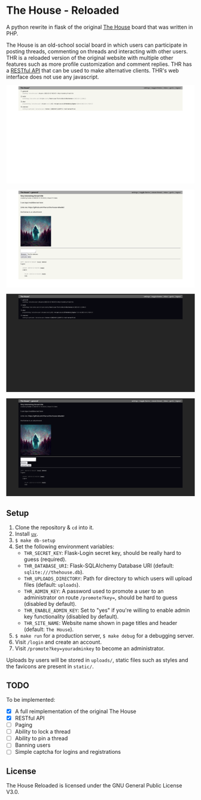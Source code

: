 # The House - Reloaded

A python rewrite in flask of the original [The House](https://github.com/hharas/the-house) board that was written in PHP.

The House is an old-school social board in which users can participate in posting threads, commenting on threads and interacting with other users. THR is a reloaded version of the original website with multiple other features such as more profile customization and comment replies. THR has a [RESTful API](https://github.com/hharas/the-house-reloaded/wiki/API-Documentation) that can be used to make alternative clients. THR's web interface does not use any javascript.

[![Homepage screenshot](https://raw.githubusercontent.com/hharas/the-house-reloaded/refs/heads/master/screenshots/home.png)](https://raw.githubusercontent.com/hharas/the-house-reloaded/refs/heads/master/screenshots/home.png)

[![Thread screenshot](https://raw.githubusercontent.com/hharas/the-house-reloaded/refs/heads/master/screenshots/thread.png)](https://raw.githubusercontent.com/hharas/the-house-reloaded/refs/heads/master/screenshots/thread.png)

[![Homepage screenshot (with dark mode)](https://raw.githubusercontent.com/hharas/the-house-reloaded/refs/heads/master/screenshots/home-dark.png)](https://raw.githubusercontent.com/hharas/the-house-reloaded/refs/heads/master/screenshots/home-dark.png)

[![Thread screenshot (with dark mode)](https://raw.githubusercontent.com/hharas/the-house-reloaded/refs/heads/master/screenshots/thread-dark.png)](https://raw.githubusercontent.com/hharas/the-house-reloaded/refs/heads/master/screenshots/thread-dark.png)

## Setup

1. Clone the repository & `cd` into it.
2. Install [`uv`](https://docs.astral.sh/uv/getting-started/installation/).
3. `$ make db-setup`
4. Set the following environment variables:
    - `THR_SECRET_KEY`: Flask-Login secret key, should be really hard to guess (required).
    - `THR_DATABASE_URI`: Flask-SQLAlchemy Database URI (default: `sqlite:///thehouse.db`).
    - `THR_UPLOADS_DIRECTORY`: Path for directory to which users will upload files (default: `uploads`).
    - `THR_ADMIN_KEY`: A password used to promote a user to an administrator on route `/promote?key=`, should be hard to guess (disabled by default).
    - `THR_ENABLE_ADMIN_KEY`: Set to "yes" if you're willing to enable admin key functionality (disabled by default).
    - `THR_SITE_NAME`: Website name shown in page titles and header (default: `The House`).
5. `$ make run` for a production server, `$ make debug` for a debugging server.
6. Visit `/login` and create an account.
7. Visit `/promote?key=youradminkey` to become an administrator.

Uploads by users will be stored in `uploads/`, static files such as styles and the favicons are present in `static/`.

## TODO

To be implemented:

- [x] A full reimplementation of the original The House
- [x] RESTful API
- [ ] Paging
- [ ] Ability to lock a thread
- [ ] Ability to pin a thread
- [ ] Banning users
- [ ] Simple captcha for logins and registrations

## License

The House Reloaded is licensed under the GNU General Public License V3.0.
